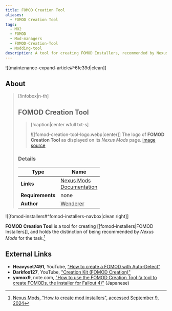 ```yaml
---
title: FOMOD Creation Tool
aliases:
  - FOMOD Creation Tool
tags:
  - MO2
  - FOMOD
  - Mod-managers
  - FOMOD-Creation-Tool
  - Modding-tool
description: A tool for creating FOMOD Installers, recommended by Nexus Mods.
---
```


![[maintenance-expand-article#^6fc39d|clean]]

## About

> [!infobox|n-th]
> 
> ## FOMOD Creation Tool
> 
> > [!caption|center wfull txt-s]
> > 
> > ![[fomod-creation-tool-logo.webp|center]]
> > The logo of **FOMOD Creation Tool** as displayed on its _Nexus Mods_ page.
> > [image source](https://staticdelivery.nexusmods.com/mods/1151/images/6821-0-1453893047.jpg)
> 
> ### Details
> 
> | Type | Name |
> | --- | --- |
> | **Links** | [Nexus Mods](https://www.nexusmods.com/fallout4/mods/6821)<br>[Documentation](https://www.nexusmods.com/fallout4/mods/6821?tab=docs) |
> | **Requirements** | none |
> | **Author** | [Wenderer](https://www.nexusmods.com/fallout4/users/10324035) |

![[fomod-installers#^fomod-installers-navbox|clean right]]

**FOMOD Creation Tool** is a tool for creating [[fomod-installers|FOMOD Installers]], and holds the distinction of being recommended by _Nexus Mods_ for the task.[^1]

## External Links

- **Heavyset7491**, YouTube, ["How to create a FOMOD with Auto-Detect"](https://youtu.be/uBKZSpuhQAE?si=t8zLOz-UnpV1PmOb)
- **Darkfox127**, YouTube, ["Creation Kit \(FOMOD Creation\)"](https://www.youtube.com/watch?v=rr79YmimJW0)
- **yomox9**, note.com, ["How to use the FOMOD Creation Tool \(a tool to create FOMODs, the installer for Fallout 4\)"](https://note.com/yomox9/n/n817102e74b1e) (Japanese)

[^1]: [Nexus Mods, "How to create mod installers", accessed September 9, 2024](https://wiki.nexusmods.com/index.php/How_to_create_mod_installers)